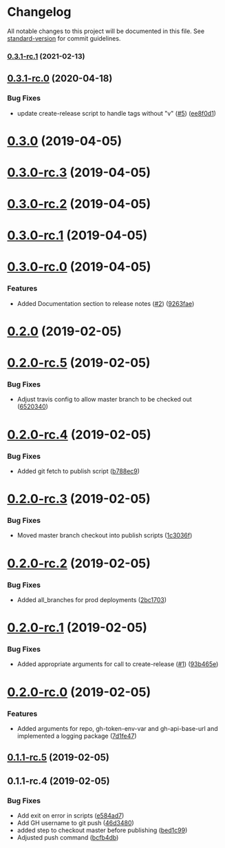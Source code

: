 # Changelog

All notable changes to this project will be documented in this file. See [standard-version](https://github.com/conventional-changelog/standard-version) for commit guidelines.

### [0.3.1-rc.1](https://github.com/greg-a-smith/github-assistant/compare/v0.3.1-rc.0...v0.3.1-rc.1) (2021-02-13)

<a name="0.3.1-rc.0"></a>
## [0.3.1-rc.0](https://github.com/greg-a-smith/github-assistant/compare/v0.3.0...v0.3.1-rc.0) (2020-04-18)


### Bug Fixes

* update create-release script to handle tags without "v" ([#5](https://github.com/greg-a-smith/github-assistant/issues/5)) ([ee8f0d1](https://github.com/greg-a-smith/github-assistant/commit/ee8f0d1))



<a name="0.3.0"></a>
# [0.3.0](https://github.com/greg-a-smith/github-assistant/compare/v0.3.0-rc.3...v0.3.0) (2019-04-05)



<a name="0.3.0-rc.3"></a>
# [0.3.0-rc.3](https://github.com/greg-a-smith/github-assistant/compare/v0.3.0-rc.2...v0.3.0-rc.3) (2019-04-05)



<a name="0.3.0-rc.2"></a>
# [0.3.0-rc.2](https://github.com/greg-a-smith/github-assistant/compare/v0.3.0-rc.1...v0.3.0-rc.2) (2019-04-05)



<a name="0.3.0-rc.1"></a>
# [0.3.0-rc.1](https://github.com/greg-a-smith/github-assistant/compare/v0.3.0-rc.0...v0.3.0-rc.1) (2019-04-05)



<a name="0.3.0-rc.0"></a>
# [0.3.0-rc.0](https://github.com/greg-a-smith/github-assistant/compare/v0.2.0...v0.3.0-rc.0) (2019-04-05)


### Features

* Added Documentation section to release notes ([#2](https://github.com/greg-a-smith/github-assistant/issues/2)) ([9263fae](https://github.com/greg-a-smith/github-assistant/commit/9263fae))



<a name="0.2.0"></a>
# [0.2.0](https://github.com/greg-a-smith/github-assistant/compare/v0.2.0-rc.5...v0.2.0) (2019-02-05)



<a name="0.2.0-rc.5"></a>
# [0.2.0-rc.5](https://github.com/greg-a-smith/github-assistant/compare/v0.2.0-rc.4...v0.2.0-rc.5) (2019-02-05)


### Bug Fixes

* Adjust travis config to allow master branch to be checked out ([6520340](https://github.com/greg-a-smith/github-assistant/commit/6520340))



<a name="0.2.0-rc.4"></a>
# [0.2.0-rc.4](https://github.com/greg-a-smith/github-assistant/compare/v0.2.0-rc.3...v0.2.0-rc.4) (2019-02-05)


### Bug Fixes

* Added git fetch to publish script ([b788ec9](https://github.com/greg-a-smith/github-assistant/commit/b788ec9))



<a name="0.2.0-rc.3"></a>
# [0.2.0-rc.3](https://github.com/greg-a-smith/github-assistant/compare/v0.2.0-rc.2...v0.2.0-rc.3) (2019-02-05)


### Bug Fixes

* Moved master branch checkout into publish scripts ([1c3036f](https://github.com/greg-a-smith/github-assistant/commit/1c3036f))



<a name="0.2.0-rc.2"></a>
# [0.2.0-rc.2](https://github.com/greg-a-smith/github-assistant/compare/v0.2.0-rc.1...v0.2.0-rc.2) (2019-02-05)


### Bug Fixes

* Added all_branches for prod deployments ([2bc1703](https://github.com/greg-a-smith/github-assistant/commit/2bc1703))



<a name="0.2.0-rc.1"></a>
# [0.2.0-rc.1](https://github.com/greg-a-smith/github-assistant/compare/v0.2.0-rc.0...v0.2.0-rc.1) (2019-02-05)


### Bug Fixes

* Added appropriate arguments for call to create-release ([#1](https://github.com/greg-a-smith/github-assistant/issues/1)) ([93b465e](https://github.com/greg-a-smith/github-assistant/commit/93b465e))



<a name="0.2.0-rc.0"></a>
# [0.2.0-rc.0](https://github.com/greg-a-smith/github-assistant/compare/v0.1.1-rc.5...v0.2.0-rc.0) (2019-02-05)


### Features

* Added arguments for repo, gh-token-env-var and gh-api-base-url and implemented a logging package ([7d1fe47](https://github.com/greg-a-smith/github-assistant/commit/7d1fe47))



<a name="0.1.1-rc.5"></a>
## [0.1.1-rc.5](https://github.com/greg-a-smith/github-assistant/compare/v0.1.1-rc.4...v0.1.1-rc.5) (2019-02-05)



<a name="0.1.1-rc.4"></a>
## 0.1.1-rc.4 (2019-02-05)


### Bug Fixes

* Add exit on error in scripts ([e584ad7](https://github.com/greg-a-smith/github-assistant/commit/e584ad7))
* Add GH username to git push ([46d3480](https://github.com/greg-a-smith/github-assistant/commit/46d3480))
* added step to checkout master before publishing ([bed1c99](https://github.com/greg-a-smith/github-assistant/commit/bed1c99))
* Adjusted push command ([bcfb4db](https://github.com/greg-a-smith/github-assistant/commit/bcfb4db))
